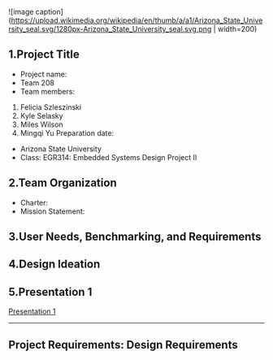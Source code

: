 ![image caption](https://upload.wikimedia.org/wikipedia/en/thumb/a/a1/Arizona_State_University_seal.svg/1280px-Arizona_State_University_seal.svg.png | width=200)
## 1.Project Title
* Project name: 
* Team 208
* Team members:
1. Felicia Szleszinski
2. Kyle Selasky
3. Miles Wilson
4. Mingqi Yu
 Preparation date: 
* Arizona State University 
* Class: EGR314: Embedded Systems Design Project II

## 2.Team Organization
* Charter:
* Mission Statement:

## 3.User Needs, Benchmarking, and Requirements
 
## 4.Design Ideation
 
## 5.Presentation 1

[Presentation 1]([https://idealab.asu.edu](https://embedded-systems-design.bitbucket.io/314/314-team-06-checkpoint-1/))
 
---
Project Requirements: Design Requirements 
---

